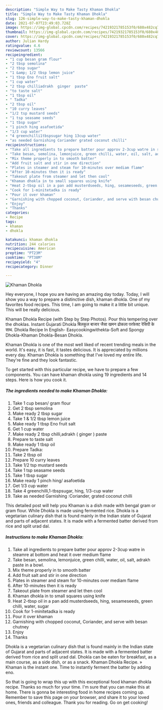 ```yaml
---
description: "Simple Way to Make Tasty Khaman Dhokla"
title: "Simple Way to Make Tasty Khaman Dhokla"
slug: 126-simple-way-to-make-tasty-khaman-dhokla
date: 2021-07-07T23:49:03.728Z
image: https://img-global.cpcdn.com/recipes/74219321785153f0/680x482cq70/khaman-dhokla-recipe-main-photo.jpg
thumbnail: https://img-global.cpcdn.com/recipes/74219321785153f0/680x482cq70/khaman-dhokla-recipe-main-photo.jpg
cover: https://img-global.cpcdn.com/recipes/74219321785153f0/680x482cq70/khaman-dhokla-recipe-main-photo.jpg
author: Julian Hardy
ratingvalue: 4.6
reviewcount: 13566
recipeingredient:
- "1 cup besan gram flour"
- "2 tbsp semolina"
- "2 tbsp sugar"
- "1 &amp; 1/2 tbsp lemon juice"
- "1 tbsp Eno fruit salt"
- "1 cup water"
- "2 tbsp chilliadrakh  ginger  paste"
- "to taste salt"
- "1 tbsp oil"
- " Tadka"
- "2 tbsp oil"
- "10 curry leaves"
- "1/2 tsp mustard seeds"
- "1 tsp seasame seeds"
- "1 tbsp sugar"
- "1 pinch hing asafoetida"
- "1/3 cup water"
- "4 greenchilli1tbspsugar hing 13cup water"
- "as needed Garnishing Coriander grated coconut chilli"
recipeinstructions:
- "Take all ingredients to prepare batter pour approv 2-3cup watre in steamre at bottom and heat it over medium flame"
- "Take besan, semolina, lemonjuice, green chilli, water, oil, salt, adrakh paste in a bowl."
- "Mix theme properly in to smooth batter"
- "Add fruit salt and stir in one direction"
- "Plates in steamer and steam for 10-minutes over mediam flame"
- "After 10-minutes then it is ready"
- "Takeout plate from steamer and let then cool"
- "Khaman dhokla in to small squares using knife"
- "Heat 2-tbsp oil in a pan add musterdseeds, hing, sesameseeds, green chilli, water, sugar"
- "Cook for 1-minitetadka is ready"
- "Pour it over khaman"
- "Garnishing with chopped coconut, Coriander, and serve with besan chutney"
- "Enjoy"
- "Thanks"
categories:
- Recipe
tags:
- khaman
- dhokla

katakunci: khaman dhokla 
nutrition: 244 calories
recipecuisine: American
preptime: "PT23M"
cooktime: "PT38M"
recipeyield: "4"
recipecategory: Dinner

---
```



![Khaman Dhokla](https://img-global.cpcdn.com/recipes/74219321785153f0/680x482cq70/khaman-dhokla-recipe-main-photo.jpg)

Hey everyone, I hope you are having an amazing day today. Today, I will show you a way to prepare a distinctive dish, khaman dhokla. One of my favorites food recipes. This time, I am going to make it a little bit unique. This will be really delicious.

Khaman Dhokla Recipe (with Step by Step Photos). Pour this tempering over the dhoklas. Instant Gujarati Dhokla बिलकुल बाजार जैसा खमन ढोकला परफेक्ट रेसिपी के साथ. Dhokla Recipe In English- Easycookingwithekta-Soft and Spongy Dhokla-Khaman Dhokla-Besan Dhokla.

Khaman Dhokla is one of the most well liked of recent trending meals in the world. It's easy, it is fast, it tastes delicious. It is appreciated by millions every day. Khaman Dhokla is something that I've loved my entire life. They're fine and they look fantastic.


To get started with this particular recipe, we have to prepare a few components. You can have khaman dhokla using 19 ingredients and 14 steps. Here is how you cook it.

<!--inarticleads1-->

##### The ingredients needed to make Khaman Dhokla:

1. Take 1 cup besan/ gram flour
1. Get 2 tbsp semolina
1. Make ready 2 tbsp sugar
1. Take 1 &amp; 1/2 tbsp lemon juice
1. Make ready 1 tbsp Eno fruit salt
1. Get 1 cup water
1. Make ready 2 tbsp chilli,adrakh ( ginger ) paste
1. Prepare to taste salt
1. Make ready 1 tbsp oil
1. Prepare  Tadka:
1. Take 2 tbsp oil
1. Prepare 10 curry leaves
1. Take 1/2 tsp mustard seeds
1. Take 1 tsp seasame seeds
1. Take 1 tbsp sugar
1. Make ready 1 pinch hing/ asafoetida
1. Get 1/3 cup water
1. Take 4 greenchilli,1-tbspsugar, hing, 1/3-cup water
1. Take as needed Garnishing :Coriander, grated coconut chilli


This detailed post will help you Khaman is a dish made with bengal gram or gram flour. While Dhokla is made using fermented rice. Dhokla is a vegetarian culinary dish that is found mainly in the Indian state of Gujarat and parts of adjacent states. It is made with a fermented batter derived from rice and split urad dal. 

<!--inarticleads2-->

##### Instructions to make Khaman Dhokla:

1. Take all ingredients to prepare batter pour approv 2-3cup watre in steamre at bottom and heat it over medium flame
1. Take besan, semolina, lemonjuice, green chilli, water, oil, salt, adrakh paste in a bowl.
1. Mix theme properly in to smooth batter
1. Add fruit salt and stir in one direction
1. Plates in steamer and steam for 10-minutes over mediam flame
1. After 10-minutes then it is ready
1. Takeout plate from steamer and let then cool
1. Khaman dhokla in to small squares using knife
1. Heat 2-tbsp oil in a pan add musterdseeds, hing, sesameseeds, green chilli, water, sugar
1. Cook for 1-minitetadka is ready
1. Pour it over khaman
1. Garnishing with chopped coconut, Coriander, and serve with besan chutney
1. Enjoy
1. Thanks


Dhokla is a vegetarian culinary dish that is found mainly in the Indian state of Gujarat and parts of adjacent states. It is made with a fermented batter derived from rice and split urad dal. Dhokla can be eaten for breakfast, as a main course, as a side dish, or as a snack. Khaman Dhokla Recipe. » Khaman is the instant one. Time to instantly ferment the batter by adding eno. 

So that is going to wrap this up with this exceptional food khaman dhokla recipe. Thanks so much for your time. I'm sure that you can make this at home. There is gonna be interesting food in home recipes coming up. Remember to save this page on your browser, and share it to your loved ones, friends and colleague. Thank you for reading. Go on get cooking!
